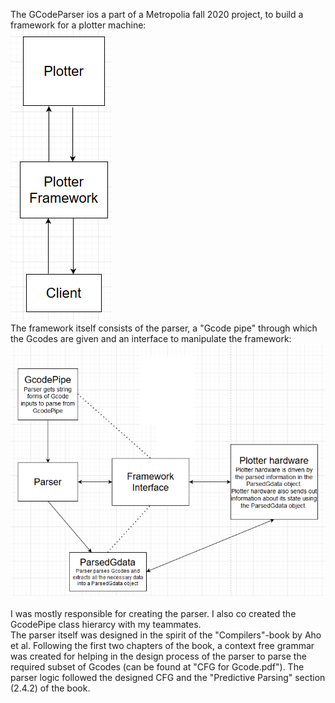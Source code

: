 The GCodeParser ios a part of a Metropolia fall 2020 project, to build a framework for a plotter machine:
<br>
![Plotter project diagram](ProjectDiagram.png)
<br>
The framework itself consists of the parser, a "Gcode pipe" through which the Gcodes are given and an interface to manipulate the framework:
<br>
![Framework diagram](FrameworkDiagram.png)
<br>
<br>
I was mostly responsible for creating the parser. I also co created the GcodePipe class hierarcy with my teammates.
<br>
The parser itself was designed in the spirit of the "Compilers"-book by Aho et al. Following the first two chapters of the book, a context free grammar was created for helping in the design process of the parser to parse the required subset of Gcodes (can be found at "CFG for Gcode.pdf"). The parser logic followed the designed CFG and the "Predictive Parsing" section (2.4.2) of the book.
